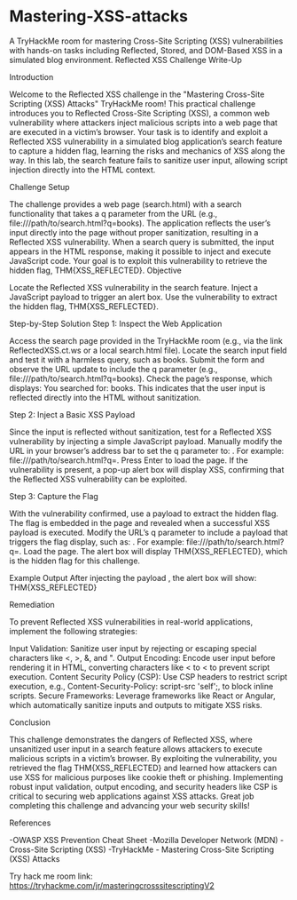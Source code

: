 # Mastering-XSS-attacks

A TryHackMe room for mastering Cross-Site Scripting (XSS) vulnerabilities with hands-on tasks including Reflected, Stored, and DOM-Based XSS in a simulated blog environment.
Reflected XSS Challenge Write-Up

Introduction

Welcome to the Reflected XSS challenge in the "Mastering Cross-Site Scripting (XSS) Attacks" TryHackMe room! This practical challenge introduces you to Reflected Cross-Site Scripting (XSS), a common web vulnerability where attackers inject malicious scripts into a web page that are executed in a victim’s browser. Your task is to identify and exploit a Reflected XSS vulnerability in a simulated blog application’s search feature to capture a hidden flag, learning the risks and mechanics of XSS along the way. In this lab, the search feature fails to sanitize user input, allowing script injection directly into the HTML context.

Challenge Setup

The challenge provides a web page (search.html) with a search functionality that takes a q parameter from the URL (e.g., file:///path/to/search.html?q=books). The application reflects the user’s input directly into the page without proper sanitization, resulting in a Reflected XSS vulnerability. When a search query is submitted, the input appears in the HTML response, making it possible to inject and execute JavaScript code. Your goal is to exploit this vulnerability to retrieve the hidden flag, THM{XSS_REFLECTED}.
Objective

Locate the Reflected XSS vulnerability in the search feature.
Inject a JavaScript payload to trigger an alert box.
Use the vulnerability to extract the hidden flag, THM{XSS_REFLECTED}.

Step-by-Step Solution
Step 1: Inspect the Web Application

Access the search page provided in the TryHackMe room (e.g., via the link ReflectedXSS.ct.ws or a local search.html file).
Locate the search input field and test it with a harmless query, such as books.
Submit the form and observe the URL update to include the q parameter (e.g., file:///path/to/search.html?q=books).
Check the page’s response, which displays: You searched for: books. This indicates that the user input is reflected directly into the HTML without sanitization.

Step 2: Inject a Basic XSS Payload

Since the input is reflected without sanitization, test for a Reflected XSS vulnerability by injecting a simple JavaScript payload.
Manually modify the URL in your browser’s address bar to set the q parameter to: <script>alert('XSS')</script>. For example: file:///path/to/search.html?q=<script>alert('XSS')</script>.
Press Enter to load the page. If the vulnerability is present, a pop-up alert box will display XSS, confirming that the Reflected XSS vulnerability can be exploited.

Step 3: Capture the Flag

With the vulnerability confirmed, use a payload to extract the hidden flag. The flag is embedded in the page and revealed when a successful XSS payload is executed.
Modify the URL’s q parameter to include a payload that triggers the flag display, such as: <script>alert('THM{XSS_REFLECTED}')</script>. For example: file:///path/to/search.html?q=<script>alert('THM{XSS_REFLECTED}')</script>.
Load the page. The alert box will display THM{XSS_REFLECTED}, which is the hidden flag for this challenge.

Example Output
After injecting the payload <script>alert('THM{XSS_REFLECTED}')</script>, the alert box will show:
THM{XSS_REFLECTED}

Remediation

To prevent Reflected XSS vulnerabilities in real-world applications, implement the following strategies:

Input Validation: Sanitize user input by rejecting or escaping special characters like <, >, &, and ".
Output Encoding: Encode user input before rendering it in HTML, converting characters like < to &lt; to prevent script execution.
Content Security Policy (CSP): Use CSP headers to restrict script execution, e.g., Content-Security-Policy: script-src 'self';, to block inline scripts.
Secure Frameworks: Leverage frameworks like React or Angular, which automatically sanitize inputs and outputs to mitigate XSS risks.

Conclusion

This challenge demonstrates the dangers of Reflected XSS, where unsanitized user input in a search feature allows attackers to execute malicious scripts in a victim’s browser. By exploiting the vulnerability, you retrieved the flag THM{XSS_REFLECTED} and learned how attackers can use XSS for malicious purposes like cookie theft or phishing. Implementing robust input validation, output encoding, and security headers like CSP is critical to securing web applications against XSS attacks. Great job completing this challenge and advancing your web security skills!

References

-OWASP XSS Prevention Cheat Sheet
-Mozilla Developer Network (MDN) - Cross-Site Scripting (XSS)
-TryHackMe - Mastering Cross-Site Scripting (XSS) Attacks

Try hack me room link: https://tryhackme.com/jr/masteringcrosssitescriptingV2
